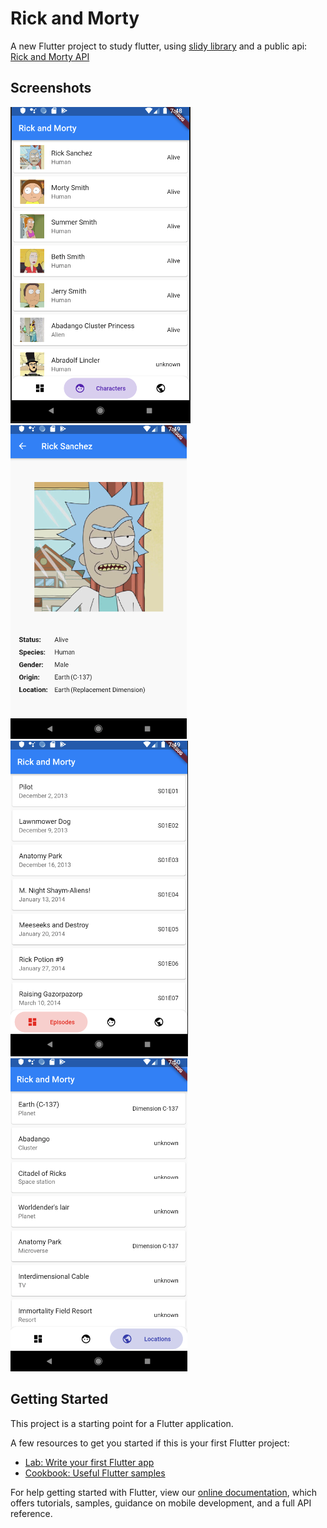 # Rick and Morty

A new Flutter project to study flutter, using [slidy library](https://github.com/Flutterando/slidy) and a public api: [Rick and Morty API](https://rickandmortyapi.com/)

## Screenshots

![Characters](screenshots/characters.png)
![Character Details](screenshots/character_details.png)
![Episodes](screenshots/episodes.png)
![Locations](screenshots/locations.png)

## Getting Started

This project is a starting point for a Flutter application.

A few resources to get you started if this is your first Flutter project:

- [Lab: Write your first Flutter app](https://flutter.dev/docs/get-started/codelab)
- [Cookbook: Useful Flutter samples](https://flutter.dev/docs/cookbook)

For help getting started with Flutter, view our
[online documentation](https://flutter.dev/docs), which offers tutorials,
samples, guidance on mobile development, and a full API reference.

